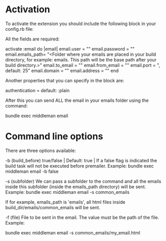 # Activation

To activate the extension you should include the following block in your config.rb file:

All the fields are required:


activate :email do |email|
  email.user = "<smtp username>"
  email.password = "<smtp password>"
  email.emails_path= "<Folder where your emails are placed in your build directory, for example: emails. This path will be the base path after your build directory.>"
  email.to_email = "<email address where emails will be sent>"
  email.from_email = "<from address that will appear in all sent emails>"
  email.port = "<Smtp port>, default: 25"
  email.domain = "<Smtp domain>"
  email.address = "<Smtp address>"
end


Another properties that you can specify in the block are:

authentication = <Authentication method for smtp> default: :plain

After this you can send ALL the email in your emails folder using the command:

bundle exec middleman email

# Command line options
There are three options available:


-b (build_before) true/false | Default: true | If a false flag is indicated the build task will not be executed before premailer.
Example:
bundle exec middleman email -b false

-s (subfolder) We can pass a subfolder to the command and all the emails inside this subfolder (inside the emails_path directory) will be sent.
Example:
bundle exec middleman email -s common_emails

If for example, emails_path is 'emails', all html files inside build_dir/emails/common_emails will be sent.

-f (file) File to be sent in the email. The value must be the path of the file.
Example:

bundle exec middleman email -s common_emails/my_email.html
